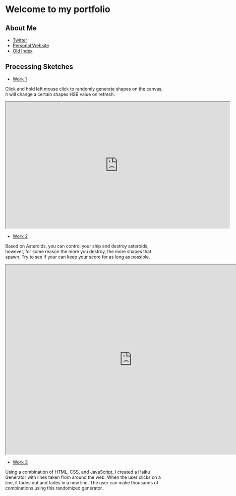 # Welcome to my portfolio

## About Me

- [Twitter](https://twitter.com/XReMoRseO)
- [Personal Website](https://jongonzalez249.wordpress.com/)
- [Old Index](./index-demo.html)

## Processing Sketches

- [Work 1](sketches/abstract/)

Click and hold left mouse click to randomly generate shapes on the canvas, it will change a certain shapes HSB value on refresh.
<iframe src="https://jgonzalez249.github.io/programming-portfolio/sketches/abstract/" width="710" height="400"></iframe>

- [Work 2](sketches/asteroids)

Based on Asteroids, you can control your ship and destroy asteroids, however, for some reason the more you destroy, the more shapes that spawn. Try to see if your can keep your score for as long as possible.
<iframe src="https://jgonzalez249.github.io/programming-portfolio/sketches/asteroids/" width="800" height="600"></iframe>

- [Work 3](sketches/asteroids)

Using a combination of HTML, CSS, and JavaScript, I created a Haiku Generator with lines taken from around the web. When the user clicks on a line, it fades out and fades in a new line. The user can make thousands of combinations using this randomized generator.
